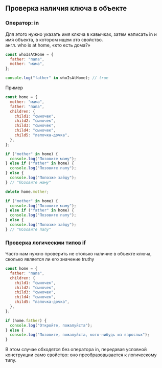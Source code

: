 ## Проверка наличия ключа в объекте

### Оператор: in

Для этого нужно указать имя ключа в кавычках, затем написать in и имя объекта, в котором ищем это свойство.\
англ. who is at home, «кто есть дома?»

```javascript
const whoIsAtHome = {
  father: "папа",
  mother: "мама",
};

console.log("father" in whoIsAtHome); // true
```

Пример

```javascript
const home = {
  mother: "мама",
  father: "папа",
  children: {
    child1: "сыночек",
    child2: "сыночек",
    child3: "сыночек",
    child4: "сыночек",
    child5: "лапочка-дочка",
  },
};

if ("mother" in home) {
  console.log("Позовите маму");
} else if ("father" in home) {
  console.log("Позовите папу");
} else {
  console.log("Попозже зайду");
} // "Позовите маму"

delete home.mother;

if ("mother" in home) {
  console.log("Позовите маму");
} else if ("father" in home) {
  console.log("Позовите папу");
} else {
  console.log("Попозже зайду");
} // "Позовите папу"
```

### Проверка логическми типов if

Часто нам нужно проверить не столько наличие в объекте ключа, сколько является ли его значение truthy

```javascript
const home = {
  father: "папа",
  children: {
    child1: "сыночек",
    child2: "сыночек",
    child3: "сыночек",
    child4: "сыночек",
    child5: "лапочка-дочка",
  },
};

if (home.father) {
  console.log("Откройте, пожалуйста");
} else {
  console.log("Позовите, пожалуйста, кого-нибудь из взрослых");
}
```

В этом случае обходятся без оператора in, передавая условной конструкции само свойство: оно преобразовывается к логическому типу.
